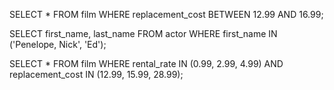 
SELECT * FROM film
WHERE replacement_cost BETWEEN 12.99 AND 16.99; 



SELECT first_name, last_name FROM actor
WHERE first_name IN ('Penelope, Nick', 'Ed'); 
 
SELECT * FROM film
WHERE rental_rate IN (0.99, 2.99, 4.99) AND
replacement_cost IN (12.99, 15.99, 28.99);
